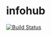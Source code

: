 # infohub

[![Build Status](https://dev.azure.com/hitmants/InfoHub/_apis/build/status/uhub%20-%20CI?branchName=master)](https://dev.azure.com/hitmants/InfoHub/_build/latest?definitionId=2&branchName=master)
